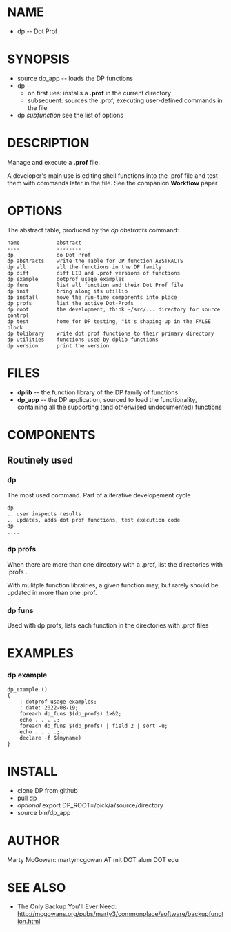
NAME
====

+ dp -- Dot Prof
 		
SYNOPSIS
========

+ source dp_app -- loads the DP functions
+ dp -- 
  + on first ues: installs a **.prof** in the current directory
  + subsequent: sources the .prof, executing user-defined commands in the file
+ dp _subfunction_ see the list of options

DESCRIPTION
===========

Manage and execute a **.prof** file.

A developer's  main use is editing shell functions into the .prof file and
test them with commands later in the file.  See the companion **Workflow** paper

OPTIONS
=======
The abstract table, produced by the *dp abstracts* command:

    name        	abstract
    ----        	--------
    dp          	do Dot Prof
    dp abstracts	write the Table for DP function ABSTRACTS
    dp all      	all the functions in the DP family
    dp diff     	diff LIB and .prof versions of functions
    dp example  	dotprof usage examples
    dp funs     	list all function and their Dot Prof file
    dp init     	bring along its utillib
    dp install  	move the run-time components into place
    dp profs    	list the active Dot-Profs
    dp root     	the development, think ~/src/... directory for source control
    dp test     	home for DP testing, "it's shaping up in the FALSE block
    dp tolibrary	write dot prof functions to their primary directory
    dp utilities	functions used by dplib functions
    dp version  	print the version


FILES
=====

* **dplib** -- the function library of the DP family of functions
* **dp_app** -- the DP application, sourced to load the functionality, containing
   all the supporting (and otherwised undocumented) functions

COMPONENTS
==========

Routinely used 
--------------

### dp 

The most used command. Part of a iterative developement cycle

    dp
	.. user inspects results
	.. updates, adds dot prof functions, test execution code
	dp 
	....
	
### dp profs

When there are more than one directory with a .prof, list the directories
with .profs .

With mulitple function librairies, a given function may, but rarely should
be updated in more than one .prof.

### dp funs

Used with dp profs, lists each function in the directories with .prof files
	
EXAMPLES
========

### dp example

    dp_example () 
    { 
        : dotprof usage examples;
        : date: 2022-08-19;
        foreach dp_funs $(dp_profs) 1>&2;
        echo . . . .;
        foreach dp_funs $(dp_profs) | field 2 | sort -u;
        echo . . . .;
        declare -f $(myname)
    }

INSTALL
=======

* clone DP from github
* pull dp
* *optional* export DP_ROOT=/pick/a/source/directory
* source bin/dp\_app


AUTHOR
======

Marty McGowan: martymcgowan AT mit DOT alum DOT edu

SEE ALSO
========

* The Only Backup You'll Ever Need:
   http://mcgowans.org/pubs/marty3/commonplace/software/backupfunction.html


